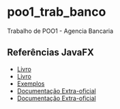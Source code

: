 # poo1_trab_banco

Trabalho de POO1 - Agencia Bancaria

## Referências JavaFX
* [Livro](https://pt.br1lib.org/book/18121467/2ab497 "The Definitive Guide - JavaFX17")
* [Livro](https://pt.br1lib.org/book/5441594/64c7e1 "Mastering JavaFX10")
* [Exemplos](https://github.com/jjenkov/javafx-examples)
* [Documentação Extra-oficial](https://fxdocs.github.io/docs/html5)
* [Documentação Extra-oficial]()
